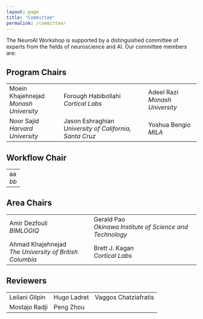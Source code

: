 ```yaml
---
layout: page
title: "Committee"
permalink: /committee/
---
```


<!-- # Committee -->

The NeuroAI Workshop is supported by a distinguished committee of experts from the fields of neuroscience and AI. Our committee members are:

## Program Chairs

<table>
  <tr>
    <td>Moein Khajehnejad<br><em>Monash University</em></td>
    <td>Forough Habibollahi<br><em>Cortical Labs</em></td>
    <td>Adeel Razi<br><em>Monash University</em></td>
  </tr>
  <tr>
    <td>Noor Sajid<br><em>Harvard University</em></td>
    <td>Jason Eshraghian<br><em>University of California, Santa Cruz</em></td>
    <td>Yoshua Bengio<br><em>MILA </em></td>
  </tr>
</table>

## Workflow Chair

<table>
  <tr>
    <td>aa <br><em> bb </em></td>
  </tr>
</table>

## Area Chairs

<table>
  <tr>
    <td>Amir Dezfouli<br><em>BIMLOGIQ</em></td>
    <td>Gerald Pao<br><em>Okinawa Institute of Science and Technology</em></td>
  </tr>
    
  <tr>
  	<td>Ahmad Khajehnejad<br><em>The University of British Columbia</em></td>
    <td>Brett J. Kagan<br><em>Cortical Labs</em></td>
  </tr>
</table>

## Reviewers

<table>
  <tr>
    <td>Leilani Gilpin</td>
    <td>Hugo Ladret</td>
    <td>Vaggos Chatziafratis</td>
  </tr>
  <tr>
    <td>Mostajo Radji</td>
    <td>Peng Zhou</td>
  </tr>
</table>


